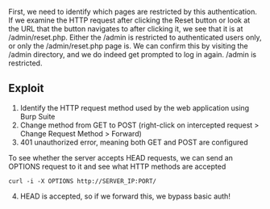 First, we need to identify which pages are restricted by this authentication.
If we examine the HTTP request after clicking the Reset button or look at the URL that the button navigates to after clicking it, we see that it is at /admin/reset.php.
Either the /admin is restricted to authenticated users only, or only the /admin/reset.php page is.
We can confirm this by visiting the /admin directory, and we do indeed get prompted to log in again. /admin is restricted.

## Exploit
1. Identify the HTTP request method used by the web application using Burp Suite
2. Change method from GET to POST (right-click on intercepted request > Change Request Method > Forward)
3. 401 unauthorized error, meaning both GET and POST are configured

To see whether the server accepts HEAD requests, we can send an OPTIONS request to it and see what HTTP methods are accepted
```shell-session
curl -i -X OPTIONS http://SERVER_IP:PORT/
```
4. HEAD is accepted, so if we forward this, we bypass basic auth!
